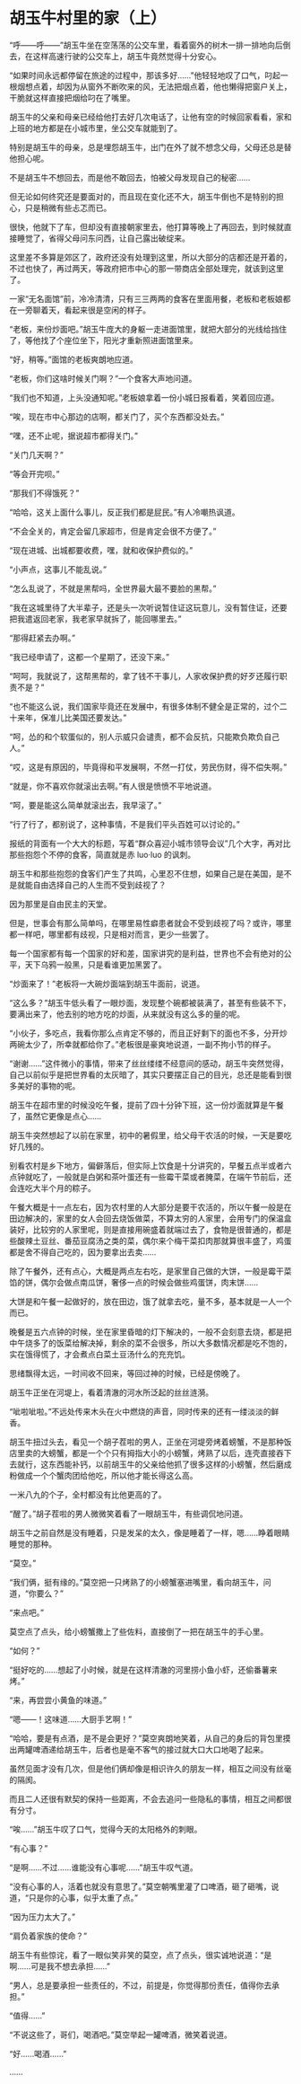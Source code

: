 # 胡玉牛村里的家（上）

“呼——呼——”胡玉牛坐在空荡荡的公交车里，看着窗外的树木一排一排地向后倒去，在这样高速行驶的公交车上，胡玉牛竟然觉得十分安心。

“如果时间永远都停留在旅途的过程中，那该多好……”他轻轻地叹了口气，叼起一根烟想点着，却因为从窗外不断吹来的风，无法把烟点着，他也懒得把窗户关上，干脆就这样直接把烟给叼在了嘴里。

胡玉牛的父亲和母亲已经给他打去好几次电话了，让他有空的时候回家看看，家和上班的地方都是在小城市里，坐公交车就能到了。

特别是胡玉牛的母亲，总是埋怨胡玉牛，出门在外了就不想念父母，父母还总是替他担心呢。

不是胡玉牛不想回去，而是他不敢回去，怕被父母发现自己的秘密……

但无论如何终究还是要面对的，而且现在变化还不大，胡玉牛倒也不是特别的担心，只是稍微有些忐忑而已。

很快，他就下了车，但却没有直接朝家里去，他打算等晚上了再回去，到时候就直接睡觉了，省得父母问东问西，让自己露出破绽来。

这里差不多算是郊区了，政府还没有处理到这里，所以大部分的店都还是开着的，不过也快了，再过两天，等政府把市中心的那一带商店全部处理完，就该到这里了。

一家“无名面馆”前，冷冷清清，只有三三两两的食客在里面用餐，老板和老板娘都在一旁聊着天，看起来很是空闲的样子。

“老板，来份炒面吧。”胡玉牛庞大的身躯一走进面馆里，就把大部分的光线给挡住了，等他找了个座位坐下，阳光才重新照进面馆里来。

“好，稍等。”面馆的老板爽朗地应道。

“老板，你们这啥时候关门啊？”一个食客大声地问道。

“我们也不知道，上头没通知呢。”老板娘拿着一份小城日报看着，笑着回应道。

“唉，现在市中心那边的店啊，都关门了，买个东西都没处去。”

“嘿，还不止呢，据说超市都得关门。”

“关门几天啊？”

“等会开完呗。”

“那我们不得饿死？”

“哈哈，这关上面什么事儿，反正我们都是屁民。”有人冷嘲热讽道。

“不会全关的，肯定会留几家超市，但是肯定会很不方便了。”

“现在进城、出城都要收费，嘿，就和收保护费似的。”

“小声点，这事儿不能乱说。”

“怎么乱说了，不就是黑帮吗，全世界最大最不要脸的黑帮。”

“我在这城里待了大半辈子，还是头一次听说暂住证这玩意儿，没有暂住证，还要把我遣返回老家，我老家早就拆了，能回哪里去。”

“那得赶紧去办啊。”

“我已经申请了，这都一个星期了，还没下来。”

“呵呵，我就说了，这帮黑帮的，拿了钱不干事儿，人家收保护费的好歹还履行职责不是？”

“也不能这么说，我们国家毕竟还在发展中，有很多体制不健全是正常的，过个二十来年，保准儿比美国还要发达。”

“呵，怂的和个软蛋似的，别人示威只会谴责，都不会反抗，只能欺负欺负自己人。”

“哎，这是有原因的，毕竟得和平发展啊，不然一打仗，劳民伤财，得不偿失啊。”

“就是，你不喜欢你就滚出去啊。”有人很是愤愤不平地说道。

“呵，要是能这么简单就滚出去，我早滚了。”

“行了行了，都别说了，这种事情，不是我们平头百姓可以讨论的。”

报纸的背面有一个大大的标题，写着“群众喜迎小城市领导会议”几个大字，再对比那些抱怨个不停的食客，简直就是赤 luo·luo 的讽刺。

胡玉牛和那些抱怨的食客们产生了共鸣，心里忍不住想，如果自己是在美国，是不是就能自由选择自己的人生而不受到歧视了？

因为那里是自由民主的天堂。

但是，世事会有那么简单吗，在哪里易性癖患者就会不受到歧视了吗？或许，哪里都一样吧，哪里都有歧视，只是相对而言，更少一些罢了。

每一个国家都有每一个国家的好和差，国家讲究的是利益，世界也不会有绝对的公平，天下乌鸦一般黑，只是看谁更加黑罢了。

“炒面来了！”老板将一大碗炒面端到胡玉牛面前，说道。

“这么多？”胡玉牛低头看了一眼炒面，发现整个碗都被装满了，甚至有些装不下，要满出来了，他去别的地方吃的炒面，从来就没有这么多的量的呢。

“小伙子，多吃点，我看你那么点肯定不够的，而且正好剩下的面也不多，分开炒两碗太少了，所幸就都给你了。”老板很是豪爽地说道，一副不拘小节的样子。

“谢谢……”这件微小的事情，带来了丝丝缕缕不经意间的感动，胡玉牛突然觉得，自己以前似乎是把世界看的太灰暗了，其实只要摆正自己的目光，总还是能看到很多美好的事物的呢。

胡玉牛在超市里的时候没吃午餐，提前了四十分钟下班，这一份炒面就算是午餐了，虽然它更像是点心……

胡玉牛突然想起了以前在家里，初中的暑假里，给父母干农活的时候，一天是要吃好几残的。

别看农村是乡下地方，偏僻落后，但实际上饮食是十分讲究的，早餐五点半或者六点钟就吃了，一般就是白粥和茶叶蛋还有一些霉干菜或者腌菜，在端午节前后，还会连吃大半个月的粽子。

午餐大概是十一点左右，因为农村里的人大部分是要干农活的，所以午餐一般是在田边解决的，家里的女人会回去烧饭做菜，不算太穷的人家里，会用专门的保温盒装好，比较穷的人家里呢，则是直接用碗盛着就端过去了，食物是很普通的，都是些酸辣土豆丝、番茄豆腐汤之类的菜，偶尔来个梅干菜扣肉那就算很丰盛了，鸡蛋都是舍不得自己吃的，因为要拿出去卖……

除了午餐外，还有点心，大概是两点左右吃，是家里自己做的大饼，一般是霉干菜馅的饼，偶尔会做点南瓜饼，奢侈一点的时候会做些鸡蛋饼，肉末饼……

大饼是和午餐一起做好的，放在田边，饿了就拿去吃，量不多，基本就是一人一个而已。

晚餐是五六点钟的时候，坐在家里昏暗的灯下解决的，一般不会刻意去烧，都是把中午烧多了的饭菜给解决掉，剩余的菜不会很多，所以大多数情况都是吃不饱的，实在饿得慌了，才会煮点白菜土豆汤什么的充充饥。

思绪飘得太远，一时间收不回来，等回过神的时候，已经是傍晚了。

胡玉牛正坐在河堤上，看着清澈的河水所泛起的丝丝涟漪。

“呲啦呲啦。”不远处传来木头在火中燃烧的声音，同时传来的还有一缕淡淡的鲜香。

胡玉牛扭过头去，看见一个胡子茬啦的男人，正坐在河堤旁烤着螃蟹，不是那种饭店里卖的大螃蟹，都是一个个只有拇指大小的小螃蟹，烤熟了以后，连壳直接吞下去就行，这东西能补钙，以前胡玉牛的父亲给他抓了很多这样的小螃蟹，然后磨成粉做成一个个蟹肉团给他吃，所以他才能长得这么高。

一米八九的个子，全村都没有比他更高的了。

“醒了。”胡子茬啦的男人微微笑着看了一眼胡玉牛，有些调侃地问道。

胡玉牛之前自然是没有睡着，只是发呆的太久，像是睡着了一样，嗯……睁着眼睛睡觉的那种。

“莫空。”

“我们俩，挺有缘的。”莫空把一只烤熟了的小螃蟹塞进嘴里，看向胡玉牛，问道，“你要么？”

“来点吧。”

莫空点了点头，给小螃蟹撒上了些佐料，直接倒了一把在胡玉牛的手心里。

“如何？”

“挺好吃的……想起了小时候，就是在这样清澈的河里捞小鱼小虾，还偷番薯来烤。”

“来，再尝尝小黄鱼的味道。”

“嗯——！这味道……大厨手艺啊！”

“哈哈，要是有点酒，是不是会更好？”莫空爽朗地笑着，从自己的身后的背包里摸出两罐啤酒递给胡玉牛，后者也是毫不客气的接过就大口大口地喝了起来。

虽然见面才没有几次，但是他们俩却像是相识许久的朋友一样，相互之间没有丝毫的隔阂。

而且二人还很有默契的保持一些距离，不会去追问一些隐私的事情，相互之间都很有分寸。

“唉……”胡玉牛叹了口气，觉得今天的太阳格外的刺眼。

“有心事？”

“是啊……不过……谁能没有心事呢……”胡玉牛叹气道。

“没有心事的人，活着也就没有意思了。”莫空朝嘴里灌了口啤酒，砸了砸嘴，说道，“只是你的心事，似乎太重了点。”

“因为压力太大了。”

“肩负着家族的使命？”

胡玉牛有些惊诧，看了一眼似笑非笑的莫空，点了点头，很实诚地说道：“是啊……可是我不想去承担……”

“男人，总是要承担一些责任的，不过，前提是，你觉得那份责任，值得你去承担。”

“值得……”

“不说这些了，哥们，喝酒吧。”莫空举起一罐啤酒，微笑着说道。

“好……喝酒……”

……
